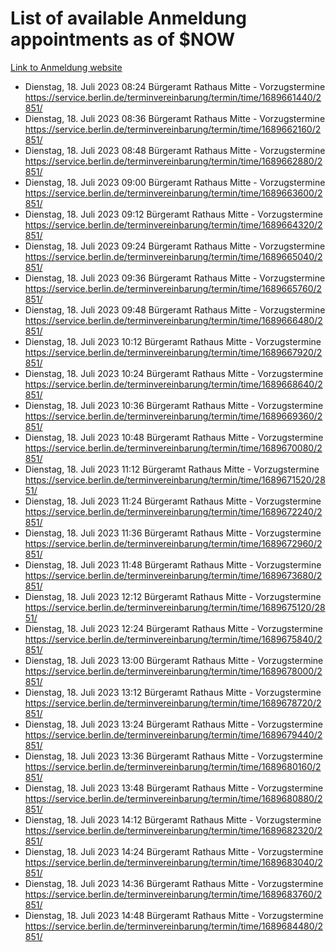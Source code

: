 # List of available Anmeldung appointments as of $NOW
[Link to Anmeldung website](https://service.berlin.de/terminvereinbarung/termin/tag.php?termin=1&anliegen[]=120686&dienstleisterlist=122210,122217,327316,122219,327312,122227,327314,122231,327346,122243,327348,122254,122252,329742,122260,329745,122262,329748,122271,327278,122273,327274,122277,327276,330436,122280,327294,122282,327290,122284,327292,122291,327270,122285,327266,122286,327264,122296,327268,150230,329760,122297,327286,122294,327284,122312,329763,122314,329775,122304,327330,122311,327334,122309,327332,317869,122281,327352,122279,329772,122283,122276,327324,122274,327326,122267,329766,122246,327318,122251,327320,122257,327322,122208,327298,122226,327300&herkunft=http%3A%2F%2Fservice.berlin.de%2Fdienstleistung%2F120686%2F)
- Dienstag, 18. Juli 2023 08:24 Bürgeramt Rathaus Mitte - Vorzugstermine https://service.berlin.de/terminvereinbarung/termin/time/1689661440/2851/
- Dienstag, 18. Juli 2023 08:36 Bürgeramt Rathaus Mitte - Vorzugstermine https://service.berlin.de/terminvereinbarung/termin/time/1689662160/2851/
- Dienstag, 18. Juli 2023 08:48 Bürgeramt Rathaus Mitte - Vorzugstermine https://service.berlin.de/terminvereinbarung/termin/time/1689662880/2851/
- Dienstag, 18. Juli 2023 09:00 Bürgeramt Rathaus Mitte - Vorzugstermine https://service.berlin.de/terminvereinbarung/termin/time/1689663600/2851/
- Dienstag, 18. Juli 2023 09:12 Bürgeramt Rathaus Mitte - Vorzugstermine https://service.berlin.de/terminvereinbarung/termin/time/1689664320/2851/
- Dienstag, 18. Juli 2023 09:24 Bürgeramt Rathaus Mitte - Vorzugstermine https://service.berlin.de/terminvereinbarung/termin/time/1689665040/2851/
- Dienstag, 18. Juli 2023 09:36 Bürgeramt Rathaus Mitte - Vorzugstermine https://service.berlin.de/terminvereinbarung/termin/time/1689665760/2851/
- Dienstag, 18. Juli 2023 09:48 Bürgeramt Rathaus Mitte - Vorzugstermine https://service.berlin.de/terminvereinbarung/termin/time/1689666480/2851/
- Dienstag, 18. Juli 2023 10:12 Bürgeramt Rathaus Mitte - Vorzugstermine https://service.berlin.de/terminvereinbarung/termin/time/1689667920/2851/
- Dienstag, 18. Juli 2023 10:24 Bürgeramt Rathaus Mitte - Vorzugstermine https://service.berlin.de/terminvereinbarung/termin/time/1689668640/2851/
- Dienstag, 18. Juli 2023 10:36 Bürgeramt Rathaus Mitte - Vorzugstermine https://service.berlin.de/terminvereinbarung/termin/time/1689669360/2851/
- Dienstag, 18. Juli 2023 10:48 Bürgeramt Rathaus Mitte - Vorzugstermine https://service.berlin.de/terminvereinbarung/termin/time/1689670080/2851/
- Dienstag, 18. Juli 2023 11:12 Bürgeramt Rathaus Mitte - Vorzugstermine https://service.berlin.de/terminvereinbarung/termin/time/1689671520/2851/
- Dienstag, 18. Juli 2023 11:24 Bürgeramt Rathaus Mitte - Vorzugstermine https://service.berlin.de/terminvereinbarung/termin/time/1689672240/2851/
- Dienstag, 18. Juli 2023 11:36 Bürgeramt Rathaus Mitte - Vorzugstermine https://service.berlin.de/terminvereinbarung/termin/time/1689672960/2851/
- Dienstag, 18. Juli 2023 11:48 Bürgeramt Rathaus Mitte - Vorzugstermine https://service.berlin.de/terminvereinbarung/termin/time/1689673680/2851/
- Dienstag, 18. Juli 2023 12:12 Bürgeramt Rathaus Mitte - Vorzugstermine https://service.berlin.de/terminvereinbarung/termin/time/1689675120/2851/
- Dienstag, 18. Juli 2023 12:24 Bürgeramt Rathaus Mitte - Vorzugstermine https://service.berlin.de/terminvereinbarung/termin/time/1689675840/2851/
- Dienstag, 18. Juli 2023 13:00 Bürgeramt Rathaus Mitte - Vorzugstermine https://service.berlin.de/terminvereinbarung/termin/time/1689678000/2851/
- Dienstag, 18. Juli 2023 13:12 Bürgeramt Rathaus Mitte - Vorzugstermine https://service.berlin.de/terminvereinbarung/termin/time/1689678720/2851/
- Dienstag, 18. Juli 2023 13:24 Bürgeramt Rathaus Mitte - Vorzugstermine https://service.berlin.de/terminvereinbarung/termin/time/1689679440/2851/
- Dienstag, 18. Juli 2023 13:36 Bürgeramt Rathaus Mitte - Vorzugstermine https://service.berlin.de/terminvereinbarung/termin/time/1689680160/2851/
- Dienstag, 18. Juli 2023 13:48 Bürgeramt Rathaus Mitte - Vorzugstermine https://service.berlin.de/terminvereinbarung/termin/time/1689680880/2851/
- Dienstag, 18. Juli 2023 14:12 Bürgeramt Rathaus Mitte - Vorzugstermine https://service.berlin.de/terminvereinbarung/termin/time/1689682320/2851/
- Dienstag, 18. Juli 2023 14:24 Bürgeramt Rathaus Mitte - Vorzugstermine https://service.berlin.de/terminvereinbarung/termin/time/1689683040/2851/
- Dienstag, 18. Juli 2023 14:36 Bürgeramt Rathaus Mitte - Vorzugstermine https://service.berlin.de/terminvereinbarung/termin/time/1689683760/2851/
- Dienstag, 18. Juli 2023 14:48 Bürgeramt Rathaus Mitte - Vorzugstermine https://service.berlin.de/terminvereinbarung/termin/time/1689684480/2851/
